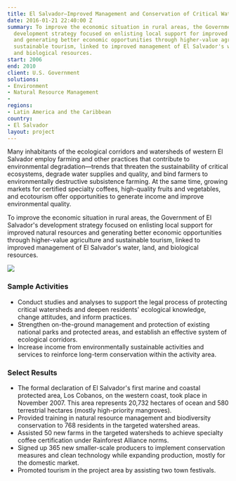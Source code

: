 ```yaml
---
title: El Salvador—Improved Management and Conservation of Critical Watersheds (IMCCW)
date: 2016-01-21 22:40:00 Z
summary: To improve the economic situation in rural areas, the Government of El Salvador's
  development strategy focused on enlisting local support for improved natural resources
  and generating better economic opportunities through higher-value agriculture and
  sustainable tourism, linked to improved management of El Salvador's water, land,
  and biological resources.
start: 2006
end: 2010
client: U.S. Government
solutions:
- Environment
- Natural Resource Management
-
regions:
- Latin America and the Caribbean
country:
- El Salvador
layout: project
---
```


Many inhabitants of the ecological corridors and watersheds of western El Salvador employ farming and other practices that contribute to environmental degradation—trends that threaten the sustainability of critical ecosystems, degrade water supplies and quality, and bind farmers to environmentally destructive subsistence farming. At the same time, growing markets for certified specialty coffees, high-quality fruits and vegetables, and ecotourism offer opportunities to generate income and improve environmental quality.

To improve the economic situation in rural areas, the Government of El Salvador's development strategy focused on enlisting local support for improved natural resources and generating better economic opportunities through higher-value agriculture and sustainable tourism, linked to improved management of El Salvador's water, land, and biological resources.

![][1]

### Sample Activities

* Conduct studies and analyses to support the legal process of protecting critical watersheds and deepen residents' ecological knowledge, change attitudes, and inform practices.
* Strengthen on-the-ground management and protection of existing national parks and protected areas, and establish an effective system of ecological corridors.
* Increase income from environmentally sustainable activities and services to reinforce long-term conservation within the activity area.

### Select Results

* The formal declaration of El Salvador's first marine and coastal protected area, Los Cobanos, on the western coast, took place in November 2007. This area represents 20,732 hectares of ocean and 580 terrestrial hectares (mostly high-priority mangroves).
* Provided training in natural resource management and biodiversity conservation to 768 residents in the targeted watershed areas.
* Assisted 50 new farms in the targeted watersheds to achieve specialty coffee certification under Rainforest Alliance norms.
* Signed up 365 new smaller-scale producers to implement conservation measures and clean technology while expanding production, mostly for the domestic market.
* Promoted tourism in the project area by assisting two town festivals.

[1]: https://assetify-dai.com/projects/IMCCWprojectsummary.jpg
